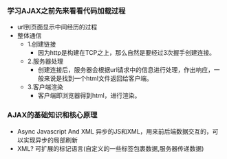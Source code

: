 ### 学习AJAX之前先来看看代码加载过程
 - url到页面显示中间经历的过程
 - 整体通信
   - 1.创建链接
      - 因为http是构建在TCP之上，那么自然是要经过3次握手创建连接。
   - 2.服务器处理
      - 创建连接后，服务器会根据url请求中的信息进行处理，作出响应，一般来说是找到一个html文件返回给客户端。
   - 3.客户端渲染
      - 客户端即浏览器得到html，进行渲染。
   
 
 
### AJAX的基础知识和核心原理
- Async Javascript And XML 异步的JS和XML，用来前后端数据交互的，可以实现异步的局部刷新 
- XML? 可扩展的标记语言(自定义的一些标签包裹数据,服务器传递数据)